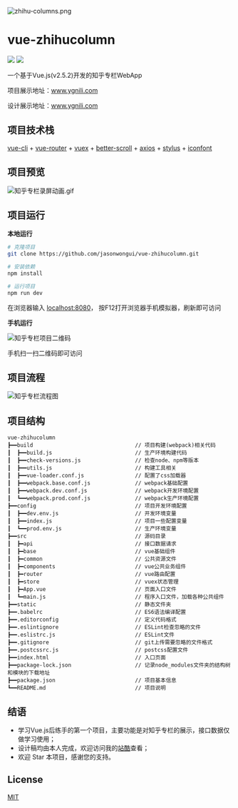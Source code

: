 ![zhihu-columns.png](http://upload-images.jianshu.io/upload_images/1158621-c2895c861d876ba8.png?imageMogr2/auto-orient/strip%7CimageView2/2/w/1240)

# vue-zhihucolumn 
[![](https://img.shields.io/badge/ZCOOL-%E6%B2%B9%E6%9F%91%E9%B8%9F%E6%A2%A8-yellow.svg)](http://www.zcool.com.cn/u/15243725) [![](https://img.shields.io/badge/WeChat-JASON%E6%B2%B9%E6%9F%91%E9%B8%9F%E6%A2%A8-green.svg)](https://www.jianshu.com/p/4f49400c4c91)

一个基于Vue.js(v2.5.2)开发的知乎专栏WebApp

项目展示地址：www.ygnili.com

设计展示地址：www.ygnili.com 

## 项目技术栈

[vue-cli](https://github.com/vuejs/vue-cli) + [vue-router](https://github.com/vuejs/vue-router) + [vuex](https://github.com/vuejs/vuex) + [better-scroll](https://github.com/ustbhuangyi/better-scroll) + [axios](https://github.com/axios/axios) + [stylus](http://www.zhangxinxu.com/jq/stylus/) + [iconfont](http://iconfont.cn/)

## 项目预览

![知乎专栏录屏动画.gif](http://upload-images.jianshu.io/upload_images/1158621-19a79cc8ff660878.gif?imageMogr2/auto-orient/strip%7CimageView2/2/w/800)

## 项目运行

**本地运行**

``` bash
# 克隆项目
git clone https://github.com/jasonwongui/vue-zhihucolumn.git

# 安装依赖
npm install

# 运行项目
npm run dev
```
在浏览器输入 [localhost:8080](http://localhost:8080)，
按F12打开浏览器手机模拟器，刷新即可访问

**手机运行**

![知乎专栏项目二维码](http://upload-images.jianshu.io/upload_images/1158621-c438f6f9f4ae3ad6.png?imageMogr2/auto-orient/strip%7CimageView2/2/w/200)

手机扫一扫二维码即可访问

## 项目流程

![知乎专栏流程图](http://on-img.com/chart_image/5a50cba8e4b010a6e7052c4a.png)

## 项目结构
```
vue-zhihucolumn
┣━━build                                // 项目构建(webpack)相关代码
┃  ┣━━build.js                          // 生产环境构建代码
┃  ┣━━check-versions.js                 // 检查node、npm等版本               
┃  ┣━━utils.js                          // 构建工具相关
┃  ┣━━vue-loader.conf.js                // 配置了css加载器
┃  ┣━━webpack.base.conf.js              // webpack基础配置
┃  ┣━━webpack.dev.conf.js               // webpack开发环境配置
┃  ┗━━webpack.prod.conf.js              // webpack生产环境配置
┣━━config                               // 项目开发环境配置
┃  ┣━━dev.env.js                        // 开发环境变量
┃  ┣━━index.js                          // 项目一些配置变量
┃  ┗━━prod.env.js                       // 生产环境变量
┣━━src                                  // 源码目录
┃  ┣━api                                // 接口数据请求
┃  ┣━base                               // vue基础组件
┃  ┣━common                             // 公共资源文件
┃  ┣━components                         // vue公共业务组件
┃  ┣━router                             // vue路由配置
┃  ┣━store                              // vuex状态管理
┃  ┣━App.vue                            // 页面入口文件
┃  ┗━main.js                            // 程序入口文件，加载各种公共组件
┣━━static                               // 静态文件夹
┣━━.babelrc                             // ES6语法编译配置
┣━━.editorconfig                        // 定义代码格式
┣━━.eslintignore                        // ESLint检查忽略的文件
┣━━.eslistrc.js                         // ESLint文件
┣━━.gitignore                           // git上传需要忽略的文件格式
┣━━.postcssrc.js                        // postcss配置文件
┣━━index.html                           // 入口页面
┣━━package-lock.json                    // 记录node_modules文件夹的结构树和模块的下载地址
┣━━package.json                         // 项目基本信息
┗━━README.md                            // 项目说明
```

## 结语

* 学习Vue.js后练手的第一个项目，主要功能是对知乎专栏的展示，接口数据仅做学习使用；
* 设计稿均由本人完成，欢迎访问我的[站酷](http://www.zcool.com.cn/u/15243725)查看；
* 欢迎 Star 本项目，感谢您的支持。


## License
[MIT](https://github.com/GaryChangCN/zhihu-daily-byVuejs/blob/master/LICENSE)